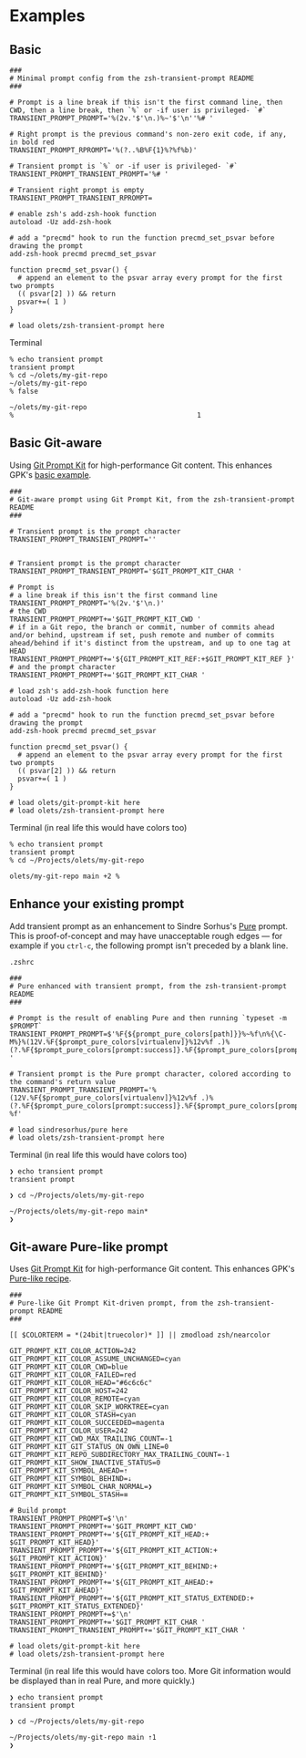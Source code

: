 # Examples

## Basic

```shell
###
# Minimal prompt config from the zsh-transient-prompt README
###

# Prompt is a line break if this isn't the first command line, then CWD, then a line break, then `%` or -if user is privileged- `#`
TRANSIENT_PROMPT_PROMPT='%(2v.'$'\n.)%~'$'\n''%# '

# Right prompt is the previous command's non-zero exit code, if any, in bold red
TRANSIENT_PROMPT_RPROMPT='%(?..%B%F{1}%?%f%b)'

# Transient prompt is `%` or -if user is privileged- `#`
TRANSIENT_PROMPT_TRANSIENT_PROMPT='%# '

# Transient right prompt is empty
TRANSIENT_PROMPT_TRANSIENT_RPROMPT=

# enable zsh's add-zsh-hook function
autoload -Uz add-zsh-hook

# add a "precmd" hook to run the function precmd_set_psvar before drawing the prompt
add-zsh-hook precmd precmd_set_psvar

function precmd_set_psvar() {
  # append an element to the psvar array every prompt for the first two prompts
  (( psvar[2] )) && return
  psvar+=( 1 )
}

# load olets/zsh-transient-prompt here
```

Terminal

```shell
% echo transient prompt
transient prompt
% cd ~/olets/my-git-repo
~/olets/my-git-repo
% false

~/olets/my-git-repo
%                                             1
```

## Basic Git-aware

Using [Git Prompt Kit](https://git-prompt-kit.olets.dev/) for high-performance Git content. This enhances GPK's [basic example](https://git-prompt-kit.olets.dev/example.html).

```shell
###
# Git-aware prompt using Git Prompt Kit, from the zsh-transient-prompt README
###

# Transient prompt is the prompt character
TRANSIENT_PROMPT_TRANSIENT_PROMPT=''


# Transient prompt is the prompt character
TRANSIENT_PROMPT_TRANSIENT_PROMPT='$GIT_PROMPT_KIT_CHAR '

# Prompt is
# a line break if this isn't the first command line
TRANSIENT_PROMPT_PROMPT='%(2v.'$'\n.)'
# the CWD
TRANSIENT_PROMPT_PROMPT+='$GIT_PROMPT_KIT_CWD '
# if in a Git repo, the branch or commit, number of commits ahead and/or behind, upstream if set, push remote and number of commits ahead/behind if it's distinct from the upstream, and up to one tag at HEAD
TRANSIENT_PROMPT_PROMPT+='${GIT_PROMPT_KIT_REF:+$GIT_PROMPT_KIT_REF }'
# and the prompt character
TRANSIENT_PROMPT_PROMPT+='$GIT_PROMPT_KIT_CHAR '

# load zsh's add-zsh-hook function here
autoload -Uz add-zsh-hook

# add a "precmd" hook to run the function precmd_set_psvar before drawing the prompt
add-zsh-hook precmd precmd_set_psvar

function precmd_set_psvar() {
  # append an element to the psvar array every prompt for the first two prompts
  (( psvar[2] )) && return
  psvar+=( 1 )
}

# load olets/git-prompt-kit here
# load olets/zsh-transient-prompt here
```

Terminal (in real life this would have colors too)

```shell
% echo transient prompt
transient prompt
% cd ~/Projects/olets/my-git-repo

olets/my-git-repo main +2 %
```

## Enhance your existing prompt

Add transient prompt as an enhancement to Sindre Sorhus's [Pure](https://github.com/sindresorhus/pure) prompt. This is proof-of-concept and may have unacceptable rough edges — for example if you `ctrl-c`, the following prompt isn't preceded by a blank line.

`.zshrc`

```shell
###
# Pure enhanced with transient prompt, from the zsh-transient-prompt README
###

# Prompt is the result of enabling Pure and then running `typeset -m $PROMPT`
TRANSIENT_PROMPT_PROMPT=$'%F{${prompt_pure_colors[path]}}%~%f\n%{\C-M%}%(12V.%F{$prompt_pure_colors[virtualenv]}%12v%f .)%(?.%F{$prompt_pure_colors[prompt:success]}.%F{$prompt_pure_colors[prompt:error]})${prompt_pure_state[prompt]}%f '

# Transient prompt is the Pure prompt character, colored according to the command's return value
TRANSIENT_PROMPT_TRANSIENT_PROMPT='%(12V.%F{$prompt_pure_colors[virtualenv]}%12v%f .)%(?.%F{$prompt_pure_colors[prompt:success]}.%F{$prompt_pure_colors[prompt:error]})${prompt_pure_state[prompt]} %f'

# load sindresorhus/pure here
# load olets/zsh-transient-prompt here
```

Terminal (in real life this would have colors too)

```shell
❯ echo transient prompt
transient prompt

❯ cd ~/Projects/olets/my-git-repo

~/Projects/olets/my-git-repo main*
❯
```

## Git-aware Pure-like prompt

Uses [Git Prompt Kit](https://git-prompt-kit.olets.dev/) for high-performance Git content. This enhances GPK's [Pure-like recipe](https://git-prompt-kit.olets.dev/recipes.html#pure-like).

```shell
###
# Pure-like Git Prompt Kit-driven prompt, from the zsh-transient-prompt README
###

[[ $COLORTERM = *(24bit|truecolor)* ]] || zmodload zsh/nearcolor

GIT_PROMPT_KIT_COLOR_ACTION=242
GIT_PROMPT_KIT_COLOR_ASSUME_UNCHANGED=cyan
GIT_PROMPT_KIT_COLOR_CWD=blue
GIT_PROMPT_KIT_COLOR_FAILED=red
GIT_PROMPT_KIT_COLOR_HEAD="#6c6c6c"
GIT_PROMPT_KIT_COLOR_HOST=242
GIT_PROMPT_KIT_COLOR_REMOTE=cyan
GIT_PROMPT_KIT_COLOR_SKIP_WORKTREE=cyan
GIT_PROMPT_KIT_COLOR_STASH=cyan
GIT_PROMPT_KIT_COLOR_SUCCEEDED=magenta
GIT_PROMPT_KIT_COLOR_USER=242
GIT_PROMPT_KIT_CWD_MAX_TRAILING_COUNT=-1
GIT_PROMPT_KIT_GIT_STATUS_ON_OWN_LINE=0
GIT_PROMPT_KIT_REPO_SUBDIRECTORY_MAX_TRAILING_COUNT=-1
GIT_PROMPT_KIT_SHOW_INACTIVE_STATUS=0
GIT_PROMPT_KIT_SYMBOL_AHEAD=⇡
GIT_PROMPT_KIT_SYMBOL_BEHIND=⇣
GIT_PROMPT_KIT_SYMBOL_CHAR_NORMAL=❯
GIT_PROMPT_KIT_SYMBOL_STASH=≡

# Build prompt
TRANSIENT_PROMPT_PROMPT=$'\n'
TRANSIENT_PROMPT_PROMPT+='$GIT_PROMPT_KIT_CWD'
TRANSIENT_PROMPT_PROMPT+='${GIT_PROMPT_KIT_HEAD:+ $GIT_PROMPT_KIT_HEAD}'
TRANSIENT_PROMPT_PROMPT+='${GIT_PROMPT_KIT_ACTION:+ $GIT_PROMPT_KIT_ACTION}'
TRANSIENT_PROMPT_PROMPT+='${GIT_PROMPT_KIT_BEHIND:+ $GIT_PROMPT_KIT_BEHIND}'
TRANSIENT_PROMPT_PROMPT+='${GIT_PROMPT_KIT_AHEAD:+ $GIT_PROMPT_KIT_AHEAD}'
TRANSIENT_PROMPT_PROMPT+='${GIT_PROMPT_KIT_STATUS_EXTENDED:+ $GIT_PROMPT_KIT_STATUS_EXTENDED}'
TRANSIENT_PROMPT_PROMPT+=$'\n'
TRANSIENT_PROMPT_PROMPT+='$GIT_PROMPT_KIT_CHAR '
TRANSIENT_PROMPT_TRANSIENT_PROMPT+='$GIT_PROMPT_KIT_CHAR '

# load olets/git-prompt-kit here
# load olets/zsh-transient-prompt here
```

Terminal (in real life this would have colors too. More Git information would be displayed than in real Pure, and more quickly.)

```shell
❯ echo transient prompt
transient prompt

❯ cd ~/Projects/olets/my-git-repo

~/Projects/olets/my-git-repo main ⇡1
❯
```
